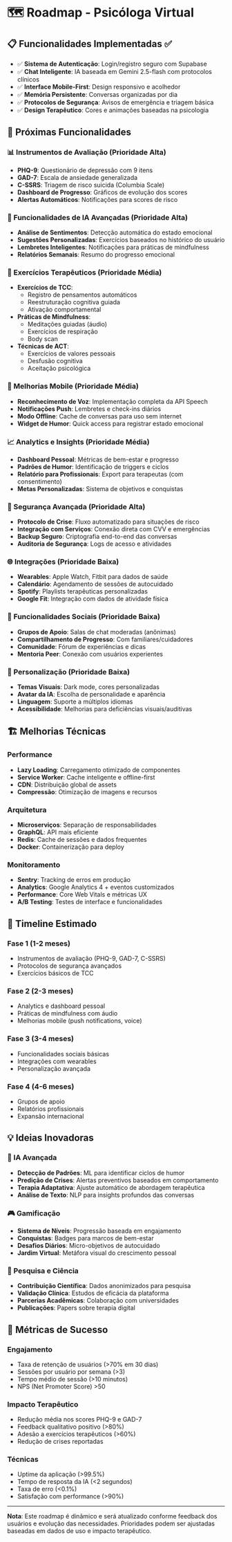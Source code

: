 # 🗺️ Roadmap - Psicóloga Virtual

## 📋 Funcionalidades Implementadas ✅

- ✅ **Sistema de Autenticação**: Login/registro seguro com Supabase
- ✅ **Chat Inteligente**: IA baseada em Gemini 2.5-flash com protocolos clínicos
- ✅ **Interface Mobile-First**: Design responsivo e acolhedor
- ✅ **Memória Persistente**: Conversas organizadas por dia
- ✅ **Protocolos de Segurança**: Avisos de emergência e triagem básica
- ✅ **Design Terapêutico**: Cores e animações baseadas na psicologia

## 🚀 Próximas Funcionalidades

### 📊 Instrumentos de Avaliação (Prioridade Alta)
- **PHQ-9**: Questionário de depressão com 9 itens
- **GAD-7**: Escala de ansiedade generalizada
- **C-SSRS**: Triagem de risco suicida (Columbia Scale)
- **Dashboard de Progresso**: Gráficos de evolução dos scores
- **Alertas Automáticos**: Notificações para scores de risco

### 🧠 Funcionalidades de IA Avançadas (Prioridade Alta)
- **Análise de Sentimentos**: Detecção automática do estado emocional
- **Sugestões Personalizadas**: Exercícios baseados no histórico do usuário
- **Lembretes Inteligentes**: Notificações para práticas de mindfulness
- **Relatórios Semanais**: Resumo do progresso emocional

### 🎯 Exercícios Terapêuticos (Prioridade Média)
- **Exercícios de TCC**: 
  - Registro de pensamentos automáticos
  - Reestruturação cognitiva guiada
  - Ativação comportamental
- **Práticas de Mindfulness**:
  - Meditações guiadas (áudio)
  - Exercícios de respiração
  - Body scan
- **Técnicas de ACT**:
  - Exercícios de valores pessoais
  - Desfusão cognitiva
  - Aceitação psicológica

### 📱 Melhorias Mobile (Prioridade Média)
- **Reconhecimento de Voz**: Implementação completa da API Speech
- **Notificações Push**: Lembretes e check-ins diários
- **Modo Offline**: Cache de conversas para uso sem internet
- **Widget de Humor**: Quick access para registrar estado emocional

### 📈 Analytics e Insights (Prioridade Média)
- **Dashboard Pessoal**: Métricas de bem-estar e progresso
- **Padrões de Humor**: Identificação de triggers e ciclos
- **Relatório para Profissionais**: Export para terapeutas (com consentimento)
- **Metas Personalizadas**: Sistema de objetivos e conquistas

### 🔐 Segurança Avançada (Prioridade Alta)
- **Protocolo de Crise**: Fluxo automatizado para situações de risco
- **Integração com Serviços**: Conexão direta com CVV e emergências
- **Backup Seguro**: Criptografia end-to-end das conversas
- **Auditoria de Segurança**: Logs de acesso e atividades

### 🌐 Integrações (Prioridade Baixa)
- **Wearables**: Apple Watch, Fitbit para dados de saúde
- **Calendário**: Agendamento de sessões de autocuidado
- **Spotify**: Playlists terapêuticas personalizadas
- **Google Fit**: Integração com dados de atividade física

### 👥 Funcionalidades Sociais (Prioridade Baixa)
- **Grupos de Apoio**: Salas de chat moderadas (anônimas)
- **Compartilhamento de Progresso**: Com familiares/cuidadores
- **Comunidade**: Fórum de experiências e dicas
- **Mentoria Peer**: Conexão com usuários experientes

### 🎨 Personalização (Prioridade Baixa)
- **Temas Visuais**: Dark mode, cores personalizadas
- **Avatar da IA**: Escolha de personalidade e aparência
- **Linguagem**: Suporte a múltiplos idiomas
- **Acessibilidade**: Melhorias para deficiências visuais/auditivas

## 🏗️ Melhorias Técnicas

### Performance
- **Lazy Loading**: Carregamento otimizado de componentes
- **Service Worker**: Cache inteligente e offline-first
- **CDN**: Distribuição global de assets
- **Compressão**: Otimização de imagens e recursos

### Arquitetura
- **Microserviços**: Separação de responsabilidades
- **GraphQL**: API mais eficiente
- **Redis**: Cache de sessões e dados frequentes
- **Docker**: Containerização para deploy

### Monitoramento
- **Sentry**: Tracking de erros em produção
- **Analytics**: Google Analytics 4 + eventos customizados
- **Performance**: Core Web Vitals e métricas UX
- **A/B Testing**: Testes de interface e funcionalidades

## 📅 Timeline Estimado

### Fase 1 (1-2 meses)
- Instrumentos de avaliação (PHQ-9, GAD-7, C-SSRS)
- Protocolos de segurança avançados
- Exercícios básicos de TCC

### Fase 2 (2-3 meses)
- Analytics e dashboard pessoal
- Práticas de mindfulness com áudio
- Melhorias mobile (push notifications, voice)

### Fase 3 (3-4 meses)
- Funcionalidades sociais básicas
- Integrações com wearables
- Personalização avançada

### Fase 4 (4-6 meses)
- Grupos de apoio
- Relatórios profissionais
- Expansão internacional

## 💡 Ideias Inovadoras

### 🤖 IA Avançada
- **Detecção de Padrões**: ML para identificar ciclos de humor
- **Predição de Crises**: Alertas preventivos baseados em comportamento
- **Terapia Adaptativa**: Ajuste automático de abordagem terapêutica
- **Análise de Texto**: NLP para insights profundos das conversas

### 🎮 Gamificação
- **Sistema de Níveis**: Progressão baseada em engajamento
- **Conquistas**: Badges para marcos de bem-estar
- **Desafios Diários**: Micro-objetivos de autocuidado
- **Jardim Virtual**: Metáfora visual do crescimento pessoal

### 🔬 Pesquisa e Ciência
- **Contribuição Científica**: Dados anonimizados para pesquisa
- **Validação Clínica**: Estudos de eficácia da plataforma
- **Parcerias Acadêmicas**: Colaboração com universidades
- **Publicações**: Papers sobre terapia digital

## 🎯 Métricas de Sucesso

### Engajamento
- Taxa de retenção de usuários (>70% em 30 dias)
- Sessões por usuário por semana (>3)
- Tempo médio de sessão (>10 minutos)
- NPS (Net Promoter Score) >50

### Impacto Terapêutico
- Redução média nos scores PHQ-9 e GAD-7
- Feedback qualitativo positivo (>80%)
- Adesão a exercícios terapêuticos (>60%)
- Redução de crises reportadas

### Técnicas
- Uptime da aplicação (>99.5%)
- Tempo de resposta da IA (<2 segundos)
- Taxa de erro (<0.1%)
- Satisfação com performance (>90%)

---

**Nota**: Este roadmap é dinâmico e será atualizado conforme feedback dos usuários e evolução das necessidades. Prioridades podem ser ajustadas baseadas em dados de uso e impacto terapêutico.
